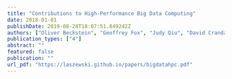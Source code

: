 ```yaml
---
title: "Contributions to High-Performance Big Data Computing"
date: 2018-01-01
publishDate: 2019-08-28T18:07:51.849242Z
authors: ["Oliver Beckstein", "Geoffrey Fox", "Judy Qiu", "David Crandall", "Gregor von Laszewski", "John Paden", "Shantenu Jha", "Fusheng Wang", "Madhav Marathe", "Anil Vullikanti", " others"]
publication_types: ["4"]
abstract: ""
featured: false
publication: ""
url_pdf: "https://laszewski.github.io/papers/bigdatahpc.pdf"
---
```



